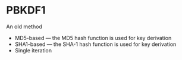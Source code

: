 # PBKDF1

An old method

* MD5-based — the MD5 hash function is used for key derivation
* SHA1-based — the SHA-1 hash function is used for key derivation
* Single iteration

